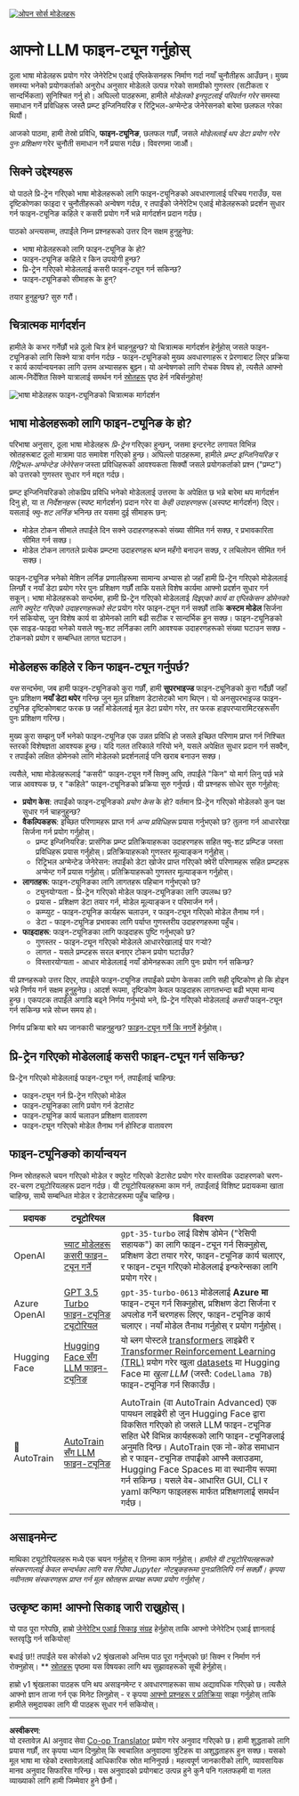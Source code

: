 <!--
CO_OP_TRANSLATOR_METADATA:
{
  "original_hash": "807f0d9fc1747e796433534e1be6a98a",
  "translation_date": "2025-10-17T14:05:58+00:00",
  "source_file": "18-fine-tuning/README.md",
  "language_code": "ne"
}
-->
[![ओपन सोर्स मोडेलहरू](../../../translated_images/18-lesson-banner.f30176815b1a5074fce9cceba317720586caa99e24001231a92fd04eeb54a121.ne.png)](https://youtu.be/6UAwhL9Q-TQ?si=5jJd8yeQsCfJ97em)

# आफ्नो LLM फाइन-ट्यून गर्नुहोस्

ठूला भाषा मोडेलहरू प्रयोग गरेर जेनेरेटिभ एआई एप्लिकेसनहरू निर्माण गर्दा नयाँ चुनौतीहरू आउँछन्। मुख्य समस्या भनेको प्रयोगकर्ताको अनुरोध अनुसार मोडेलले उत्पन्न गरेको सामग्रीको गुणस्तर (सटीकता र सान्दर्भिकता) सुनिश्चित गर्नु हो। अघिल्लो पाठहरूमा, हामीले _मोडेलको इनपुटलाई परिवर्तन गरेर_ समस्या समाधान गर्ने प्रविधिहरू जस्तै प्रम्प्ट इन्जिनियरिङ र रिट्रिभल-अग्मेन्टेड जेनेरेसनको बारेमा छलफल गरेका थियौं।

आजको पाठमा, हामी तेस्रो प्रविधि, **फाइन-ट्यूनिङ**, छलफल गर्छौं, जसले _मोडेललाई थप डेटा प्रयोग गरेर पुनः प्रशिक्षण_ गरेर चुनौती समाधान गर्ने प्रयास गर्दछ। विवरणमा जाऔं।

## सिक्ने उद्देश्यहरू

यो पाठले प्रि-ट्रेन गरिएको भाषा मोडेलहरूको लागि फाइन-ट्यूनिङको अवधारणालाई परिचय गराउँछ, यस दृष्टिकोणका फाइदा र चुनौतीहरूको अन्वेषण गर्दछ, र तपाईंको जेनेरेटिभ एआई मोडेलहरूको प्रदर्शन सुधार गर्न फाइन-ट्यूनिङ कहिले र कसरी प्रयोग गर्ने भन्ने मार्गदर्शन प्रदान गर्दछ।

पाठको अन्त्यसम्म, तपाईंले निम्न प्रश्नहरूको उत्तर दिन सक्षम हुनुहुनेछ:

- भाषा मोडेलहरूको लागि फाइन-ट्यूनिङ के हो?
- फाइन-ट्यूनिङ कहिले र किन उपयोगी हुन्छ?
- प्रि-ट्रेन गरिएको मोडेललाई कसरी फाइन-ट्यून गर्न सकिन्छ?
- फाइन-ट्यूनिङको सीमाहरू के हुन्?

तयार हुनुहुन्छ? सुरु गरौं।

## चित्रात्मक मार्गदर्शन

हामीले के कभर गर्नेछौं भन्ने ठूलो चित्र हेर्न चाहनुहुन्छ? यो चित्रात्मक मार्गदर्शन हेर्नुहोस् जसले फाइन-ट्यूनिङको लागि सिक्ने यात्रा वर्णन गर्दछ - फाइन-ट्यूनिङको मुख्य अवधारणाहरू र प्रेरणाबाट लिएर प्रक्रिया र कार्य कार्यान्वयनका लागि उत्तम अभ्यासहरू बुझ्न। यो अन्वेषणको लागि रोचक विषय हो, त्यसैले आफ्नो आत्म-निर्देशित सिक्ने यात्रालाई समर्थन गर्न [स्रोतहरू](./RESOURCES.md?WT.mc_id=academic-105485-koreyst) पृष्ठ हेर्न नबिर्सनुहोस्!

![भाषा मोडेलहरू फाइन-ट्यूनिङको चित्रात्मक मार्गदर्शन](../../../translated_images/18-fine-tuning-sketchnote.11b21f9ec8a703467a120cb79a28b5ac1effc8d8d9d5b31bbbac6b8640432e14.ne.png)

## भाषा मोडेलहरूको लागि फाइन-ट्यूनिङ के हो?

परिभाषा अनुसार, ठूला भाषा मोडेलहरू _प्रि-ट्रेन_ गरिएका हुन्छन्, जसमा इन्टरनेट लगायत विभिन्न स्रोतहरूबाट ठूलो मात्रामा पाठ समावेश गरिएको हुन्छ। अघिल्लो पाठहरूमा, हामीले _प्रम्प्ट इन्जिनियरिङ_ र _रिट्रिभल-अग्मेन्टेड जेनेरेसन_ जस्ता प्रविधिहरूको आवश्यकता सिक्यौं जसले प्रयोगकर्ताको प्रश्न ("प्रम्प्ट") को उत्तरको गुणस्तर सुधार गर्न मद्दत गर्दछ।

प्रम्प्ट इन्जिनियरिङको लोकप्रिय प्रविधि भनेको मोडेललाई उत्तरमा के अपेक्षित छ भन्ने बारेमा थप मार्गदर्शन दिनु हो, या त _निर्देशनहरू_ (स्पष्ट मार्गदर्शन) प्रदान गरेर वा _केही उदाहरणहरू_ (अस्पष्ट मार्गदर्शन) दिएर। यसलाई _फ्यु-शट लर्निङ_ भनिन्छ तर यसमा दुई सीमाहरू छन्:

- मोडेल टोकन सीमाले तपाईंले दिन सक्ने उदाहरणहरूको संख्या सीमित गर्न सक्छ, र प्रभावकारिता सीमित गर्न सक्छ।
- मोडेल टोकन लागतले प्रत्येक प्रम्प्टमा उदाहरणहरू थप्न महँगो बनाउन सक्छ, र लचिलोपन सीमित गर्न सक्छ।

फाइन-ट्यूनिङ भनेको मेशिन लर्निङ प्रणालीहरूमा सामान्य अभ्यास हो जहाँ हामी प्रि-ट्रेन गरिएको मोडेललाई लिन्छौं र नयाँ डेटा प्रयोग गरेर पुनः प्रशिक्षण गर्छौं ताकि यसले विशेष कार्यमा आफ्नो प्रदर्शन सुधार गर्न सकून्। भाषा मोडेलहरूको सन्दर्भमा, हामी प्रि-ट्रेन गरिएको मोडेललाई _दिइएको कार्य वा एप्लिकेसन डोमेनको लागि क्युरेट गरिएको उदाहरणहरूको सेट_ प्रयोग गरेर फाइन-ट्यून गर्न सक्छौं ताकि **कस्टम मोडेल** सिर्जना गर्न सकियोस्, जुन विशेष कार्य वा डोमेनको लागि बढी सटीक र सान्दर्भिक हुन सक्छ। फाइन-ट्यूनिङको एक साइड-फाइदा भनेको यसले फ्यु-शट लर्निङका लागि आवश्यक उदाहरणहरूको संख्या घटाउन सक्छ - टोकनको प्रयोग र सम्बन्धित लागत घटाउन।

## मोडेलहरू कहिले र किन फाइन-ट्यून गर्नुपर्छ?

_यस_ सन्दर्भमा, जब हामी फाइन-ट्यूनिङको कुरा गर्छौं, हामी **सुपरभाइज्ड** फाइन-ट्यूनिङको कुरा गर्दैछौं जहाँ पुनः प्रशिक्षण **नयाँ डेटा थपेर** गरिन्छ जुन मूल प्रशिक्षण डेटासेटको भाग थिएन। यो अनसुपरभाइज्ड फाइन-ट्यूनिङ दृष्टिकोणबाट फरक छ जहाँ मोडेललाई मूल डेटा प्रयोग गरेर, तर फरक हाइपरप्यारामिटरहरूसँग पुनः प्रशिक्षण गरिन्छ।

मुख्य कुरा सम्झनु पर्ने भनेको फाइन-ट्यूनिङ एक उन्नत प्रविधि हो जसले इच्छित परिणाम प्राप्त गर्न निश्चित स्तरको विशेषज्ञता आवश्यक हुन्छ। यदि गलत तरिकाले गरियो भने, यसले अपेक्षित सुधार प्रदान गर्न सक्दैन, र तपाईंको लक्षित डोमेनको लागि मोडेलको प्रदर्शनलाई पनि खराब बनाउन सक्छ।

त्यसैले, भाषा मोडेलहरूलाई "कसरी" फाइन-ट्यून गर्ने सिक्नु अघि, तपाईंले "किन" यो मार्ग लिनु पर्छ भन्ने जान्न आवश्यक छ, र "कहिले" फाइन-ट्यूनिङको प्रक्रिया सुरु गर्नुपर्छ। यी प्रश्नहरू सोधेर सुरु गर्नुहोस्:

- **प्रयोग केस**: तपाईंको फाइन-ट्यूनिङको _प्रयोग केस_ के हो? वर्तमान प्रि-ट्रेन गरिएको मोडेलको कुन पक्ष सुधार गर्न चाहनुहुन्छ?
- **वैकल्पिकहरू**: इच्छित परिणामहरू प्राप्त गर्न _अन्य प्रविधिहरू_ प्रयास गर्नुभएको छ? तुलना गर्न आधाररेखा सिर्जना गर्न प्रयोग गर्नुहोस्।
  - प्रम्प्ट इन्जिनियरिङ: प्रासंगिक प्रम्प्ट प्रतिक्रियाहरूका उदाहरणहरू सहित फ्यु-शट प्रम्प्टिङ जस्ता प्रविधिहरू प्रयास गर्नुहोस्। प्रतिक्रियाहरूको गुणस्तर मूल्याङ्कन गर्नुहोस्।
  - रिट्रिभल अग्मेन्टेड जेनेरेसन: तपाईंको डेटा खोजेर प्राप्त गरिएको क्वेरी परिणामहरू सहित प्रम्प्टहरू अग्मेन्ट गर्ने प्रयास गर्नुहोस्। प्रतिक्रियाहरूको गुणस्तर मूल्याङ्कन गर्नुहोस्।
- **लागतहरू**: फाइन-ट्यूनिङका लागि लागतहरू पहिचान गर्नुभएको छ?
  - ट्युनयोग्यता - प्रि-ट्रेन गरिएको मोडेल फाइन-ट्यूनिङका लागि उपलब्ध छ?
  - प्रयास - प्रशिक्षण डेटा तयार गर्न, मोडेल मूल्याङ्कन र परिमार्जन गर्न।
  - कम्प्युट - फाइन-ट्यूनिङ कार्यहरू चलाउन, र फाइन-ट्यून गरिएको मोडेल तैनाथ गर्न।
  - डेटा - फाइन-ट्यूनिङ प्रभावका लागि पर्याप्त गुणस्तरीय उदाहरणहरूमा पहुँच।
- **फाइदाहरू**: फाइन-ट्यूनिङका लागि फाइदाहरू पुष्टि गर्नुभएको छ?
  - गुणस्तर - फाइन-ट्यून गरिएको मोडेलले आधाररेखालाई पार गर्‍यो?
  - लागत - यसले प्रम्प्टहरू सरल बनाएर टोकन प्रयोग घटाउँछ?
  - विस्तारयोग्यता - आधार मोडेललाई नयाँ डोमेनहरूका लागि पुनः प्रयोग गर्न सकिन्छ?

यी प्रश्नहरूको उत्तर दिएर, तपाईंले फाइन-ट्यूनिङ तपाईंको प्रयोग केसका लागि सही दृष्टिकोण हो कि होइन भन्ने निर्णय गर्न सक्षम हुनुहुनेछ। आदर्श रूपमा, दृष्टिकोण केवल फाइदाहरू लागतभन्दा बढी भएमा मान्य हुन्छ। एकपटक तपाईंले अगाडि बढ्ने निर्णय गर्नुभयो भने, प्रि-ट्रेन गरिएको मोडेललाई _कसरी_ फाइन-ट्यून गर्न सकिन्छ भन्ने सोच्न समय हो।

निर्णय प्रक्रिया बारे थप जानकारी चाहनुहुन्छ? [फाइन-ट्यून गर्ने कि नगर्ने](https://www.youtube.com/watch?v=0Jo-z-MFxJs) हेर्नुहोस्।

## प्रि-ट्रेन गरिएको मोडेललाई कसरी फाइन-ट्यून गर्न सकिन्छ?

प्रि-ट्रेन गरिएको मोडेललाई फाइन-ट्यून गर्न, तपाईंलाई चाहिन्छ:

- फाइन-ट्यून गर्न प्रि-ट्रेन गरिएको मोडेल
- फाइन-ट्यूनिङका लागि प्रयोग गर्न डेटासेट
- फाइन-ट्यूनिङ कार्य चलाउन प्रशिक्षण वातावरण
- फाइन-ट्यून गरिएको मोडेल तैनाथ गर्न होस्टिङ वातावरण

## फाइन-ट्यूनिङको कार्यान्वयन

निम्न स्रोतहरूले चयन गरिएको मोडेल र क्युरेट गरिएको डेटासेट प्रयोग गरेर वास्तविक उदाहरणको चरण-दर-चरण ट्यूटोरियलहरू प्रदान गर्दछ। यी ट्यूटोरियलहरूमा काम गर्न, तपाईंलाई विशिष्ट प्रदायकमा खाता चाहिन्छ, साथै सम्बन्धित मोडेल र डेटासेटहरूमा पहुँच चाहिन्छ।

| प्रदायक       | ट्यूटोरियल                                                                                                                                                                       | विवरण                                                                                                                                                                                                                                                                                                                                                                                                                        |
| ------------ | ------------------------------------------------------------------------------------------------------------------------------------------------------------------------------ | ---------------------------------------------------------------------------------------------------------------------------------------------------------------------------------------------------------------------------------------------------------------------------------------------------------------------------------------------------------------------------------------------------------------------------------- |
| OpenAI       | [च्याट मोडेलहरू कसरी फाइन-ट्यून गर्ने](https://github.com/openai/openai-cookbook/blob/main/examples/How_to_finetune_chat_models.ipynb?WT.mc_id=academic-105485-koreyst)                | `gpt-35-turbo` लाई विशेष डोमेन ("रेसिपी सहायक") का लागि फाइन-ट्यून गर्न सिक्नुहोस्, प्रशिक्षण डेटा तयार गरेर, फाइन-ट्यूनिङ कार्य चलाएर, र फाइन-ट्यून गरिएको मोडेललाई इन्फरेन्सका लागि प्रयोग गरेर।                                                                                                                                                                                                                                              |
| Azure OpenAI | [GPT 3.5 Turbo फाइन-ट्यूनिङ ट्यूटोरियल](https://learn.microsoft.com/azure/ai-services/openai/tutorials/fine-tune?tabs=python-new%2Ccommand-line?WT.mc_id=academic-105485-koreyst) | `gpt-35-turbo-0613` मोडेललाई **Azure मा** फाइन-ट्यून गर्न सिक्नुहोस्, प्रशिक्षण डेटा सिर्जना र अपलोड गर्ने चरणहरू लिएर, फाइन-ट्यूनिङ कार्य चलाएर। नयाँ मोडेल तैनाथ गर्नुहोस् र प्रयोग गर्नुहोस्।                                                                                                                                                                                                                                                                 |
| Hugging Face | [Hugging Face सँग LLM फाइन-ट्यूनिङ](https://www.philschmid.de/fine-tune-llms-in-2024-with-trl?WT.mc_id=academic-105485-koreyst)                                               | यो ब्लग पोस्टले [transformers](https://huggingface.co/docs/transformers/index?WT.mc_id=academic-105485-koreyst) लाइब्रेरी र [Transformer Reinforcement Learning (TRL)](https://huggingface.co/docs/trl/index?WT.mc_id=academic-105485-koreyst]) प्रयोग गरेर खुला [datasets](https://huggingface.co/docs/datasets/index?WT.mc_id=academic-105485-koreyst) मा Hugging Face मा _खुला LLM_ (जस्तै: `CodeLlama 7B`) फाइन-ट्यूनिङ गर्न सिकाउँछ। |
|              |                                                                                                                                                                                |                                                                                                                                                                                                                                                                                                                                                                                                                                    |
| 🤗 AutoTrain | [AutoTrain सँग LLM फाइन-ट्यूनिङ](https://github.com/huggingface/autotrain-advanced/?WT.mc_id=academic-105485-koreyst)                                                         | AutoTrain (वा AutoTrain Advanced) एक पायथन लाइब्रेरी हो जुन Hugging Face द्वारा विकसित गरिएको हो जसले LLM फाइन-ट्यूनिङ सहित धेरै विभिन्न कार्यहरूको लागि फाइन-ट्यूनिङलाई अनुमति दिन्छ। AutoTrain एक नो-कोड समाधान हो र फाइन-ट्यूनिङ तपाईंको आफ्नै क्लाउडमा, Hugging Face Spaces मा वा स्थानीय रूपमा गर्न सकिन्छ। यसले वेब-आधारित GUI, CLI र yaml कन्फिग फाइलहरू मार्फत प्रशिक्षणलाई समर्थन गर्दछ।                                                                               |
|              |                                                                                                                                                                                |                                                                                                                                                                                                                                                                                                                                                                                                                                    |

## असाइनमेन्ट

माथिका ट्यूटोरियलहरू मध्ये एक चयन गर्नुहोस् र तिनमा काम गर्नुहोस्। _हामीले यी ट्यूटोरियलहरूको संस्करणलाई केवल सन्दर्भका लागि यस रिपोमा Jupyter नोटबुकहरूमा पुनःप्रतिलिपि गर्न सक्छौं। कृपया नवीनतम संस्करणहरू प्राप्त गर्न मूल स्रोतहरू प्रत्यक्ष रूपमा प्रयोग गर्नुहोस्।_

## उत्कृष्ट काम! आफ्नो सिकाइ जारी राख्नुहोस्।

यो पाठ पूरा गरेपछि, हाम्रो [जेनेरेटिभ एआई सिकाइ संग्रह](https://aka.ms/genai-collection?WT.mc_id=academic-105485-koreyst) हेर्नुहोस् ताकि आफ्नो जेनेरेटिभ एआई ज्ञानलाई स्तरवृद्धि गर्न सकियोस्!

बधाई छ!! तपाईंले यस कोर्सको v2 श्रृंखलाको अन्तिम पाठ पूरा गर्नुभएको छ! सिक्न र निर्माण गर्न रोक्नुहोस्। \*\* [स्रोतहरू](RESOURCES.md?WT.mc_id=academic-105485-koreyst) पृष्ठमा यस विषयका लागि थप सुझावहरूको सूची हेर्नुहोस्।

हाम्रो v1 श्रृंखलाका पाठहरू पनि थप असाइनमेन्ट र अवधारणाहरूका साथ अद्यावधिक गरिएको छ। त्यसैले आफ्नो ज्ञान ताजा गर्न एक मिनेट लिनुहोस् - र कृपया [आफ्नो प्रश्नहरू र प्रतिक्रिया](https://github.com/microsoft/generative-ai-for-beginners/issues?WT.mc_id=academic-105485-koreyst) साझा गर्नुहोस् ताकि हामीले समुदायका लागि यी पाठहरू सुधार गर्न सकियोस्।

---

**अस्वीकरण**:  
यो दस्तावेज़ AI अनुवाद सेवा [Co-op Translator](https://github.com/Azure/co-op-translator) प्रयोग गरेर अनुवाद गरिएको छ। हामी शुद्धताको लागि प्रयास गर्छौं, तर कृपया ध्यान दिनुहोस् कि स्वचालित अनुवादमा त्रुटिहरू वा अशुद्धताहरू हुन सक्छ। यसको मूल भाषा मा रहेको दस्तावेज़लाई आधिकारिक स्रोत मानिनुपर्छ। महत्वपूर्ण जानकारीको लागि, व्यावसायिक मानव अनुवाद सिफारिस गरिन्छ। यस अनुवादको प्रयोगबाट उत्पन्न हुने कुनै पनि गलतफहमी वा गलत व्याख्याको लागि हामी जिम्मेवार हुने छैनौं।